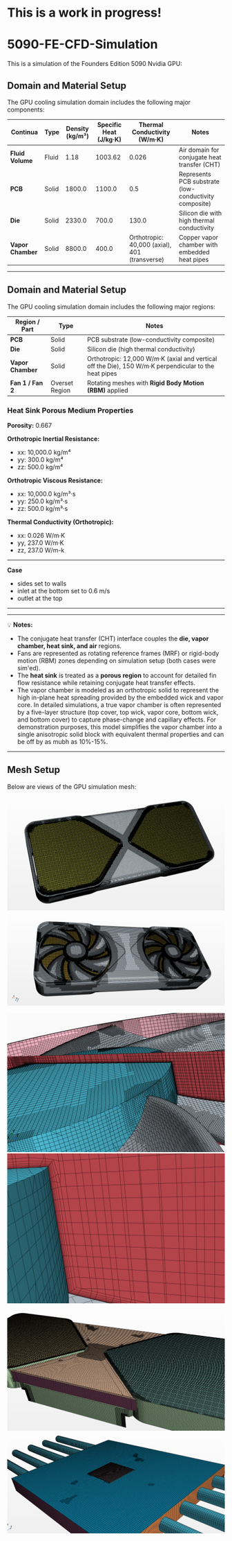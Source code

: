 # This is a work in progress!
# 5090-FE-CFD-Simulation
This is a simulation of the Founders Edition 5090 Nvidia GPU:




## Domain and Material Setup

The GPU cooling simulation domain includes the following major components:

| Continua       | Type  | Density (kg/m³) | Specific Heat (J/kg·K) | Thermal Conductivity (W/m·K) | Notes |
|----------------------|-------|------------------|--------------------------|-------------------------------|-------|
| **Fluid Volume**     | Fluid | 1.18 | 1003.62  | 0.026 | Air domain for conjugate heat transfer (CHT) |
| **PCB**              | Solid | 1800.0 | 1100.0 | 0.5 | Represents PCB substrate (low-conductivity composite) |
| **Die**              | Solid | 2330.0 | 700.0  | 130.0 | Silicon die with high thermal conductivity |
| **Vapor Chamber**    | Solid | 8800.0 | 400.0  | Orthotropic: 40,000 (axial), 401 (transverse) | Copper vapor chamber with embedded heat pipes |
---
## Domain and Material Setup

The GPU cooling simulation domain includes the following major regions:

| Region / Part | Type | Notes |
|----------------|------|-------|
| **PCB**           | Solid | PCB substrate (low-conductivity composite) |
| **Die**           | Solid | Silicon die (high thermal conductivity) |
| **Vapor Chamber** | Solid | Orthotropic: 12,000 W/m·K (axial and vertical off the Die), 150 W/m·K perpendicular to the heat pipes |
| **Fan 1 / Fan 2** | Overset Region | Rotating meshes with **Rigid Body Motion (RBM)** applied |

### Heat Sink Porous Medium Properties

**Porosity:** 0.667  

**Orthotropic Inertial Resistance:**  
- xx: 10,000.0 kg/m⁴  
- yy: 300.0 kg/m⁴  
- zz: 500.0 kg/m⁴  

**Orthotropic Viscous Resistance:**  
- xx: 10,000.0 kg/m³·s  
- yy: 250.0 kg/m³·s  
- zz: 500.0 kg/m³·s  

**Thermal Conductivity (Orthotropic):**  
- xx: 0.026 W/m·K  
- yy, 237.0 W/m·K  
- zz, 237.0 W/m-k

---
**Case**
- sides set to walls
- inlet at the bottom set to 0.6 m/s
- outlet at the top
---


---

💡 **Notes:**
- The conjugate heat transfer (CHT) interface couples the **die, vapor chamber, heat sink, and air** regions.
- Fans are represented as rotating reference frames (MRF) or rigid-body motion (RBM) zones depending on simulation setup (both cases were sim'ed).
- The **heat sink** is treated as a **porous region** to account for detailed fin flow resistance while retaining conjugate heat transfer effects.  
- The vapor chamber is modeled as an orthotropic solid to represent the high in-plane heat spreading provided by the embedded wick and vapor core. In detailed simulations, a true vapor chamber is often represented by a five-layer structure (top cover, top wick, vapor core, bottom wick, and bottom cover) to capture phase-change and capillary effects. For demonstration purposes, this model simplifies the vapor chamber into a single anisotropic solid block with equivalent thermal properties and can be off by as mubh as 10%-15%.

---

## Mesh Setup

Below are views of the GPU simulation mesh:

![GPU Mesh - Front View](GPU_Mesh_1.png)
![GPU Mesh - Isometric View](GPU_Mesh_2.png)

![GPU Mesh - Boundary Layer](BL_1.png)
![GPU Mesh - Boundary Layer Zoomed](BL_2.png)

![GPU Mesh - Internals](GPU_Mesh_Int1.png)
![GPU Mesh - Internals](GPU_Mesh_Int2.png)

